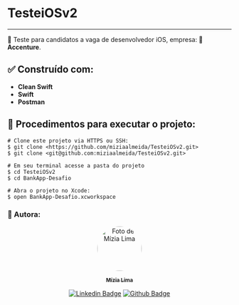 # TesteiOSv2

---
:iphone: Teste para candidatos a vaga de desenvolvedor iOS, empresa: :round_pushpin: **Accenture**.


## :white_check_mark: Construído com:

- **Clean Swift**
- **Swift**
- **Postman**

## :dvd: Procedimentos para executar o projeto:

```
# Clone este projeto via HTTPS ou SSH:
$ git clone <https://github.com/miziaalmeida/TesteiOSv2.git>
$ git clone <git@github.com:miziaalmeida/TesteiOSv2.git>

# Em seu terminal acesse a pasta do projeto
$ cd TesteiOSv2
$ cd BankApp-Desafio

# Abra o projeto no Xcode:
$ open BankApp-Desafio.xcworkspace
```
### :wave: Autora:

<div align="center">

<a href="https://github.com/miziaalmeida">
 <img style="border-radius: 50%;" src="https://avatars.githubusercontent.com/u/42849855?s=400&u=f2dfc70f52e7c272e7865b3582e6cc09fea8f576&v=4" width="100px;" alt="Foto de Mízia Lima"/>
 <br />
  <p>
 <sub><b>Mízia Lima</b></sub></a>
<p>

[![Linkedin Badge](https://img.shields.io/badge/-Mízia_Lima-blue?style=flat-square&logo=Linkedin&logoColor=white)](https://www.linkedin.com/in/miziasalima/)
[![Github Badge](https://img.shields.io/badge/-Mízia_Lima-000?style=flat-square&logo=Github&logoColor=white)](https://github.com/miziaalmeida)

</div>
